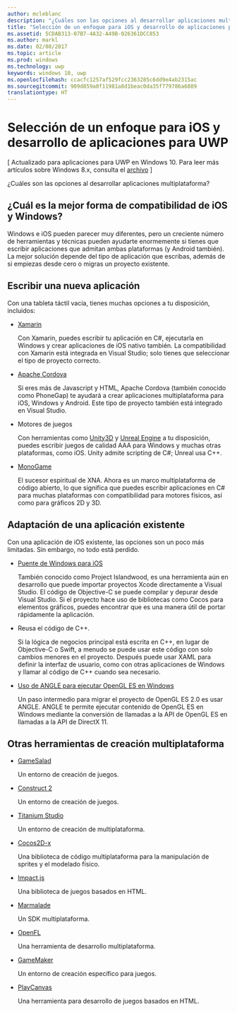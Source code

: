 ```yaml
---
author: mcleblanc
description: "¿Cuáles son las opciones al desarrollar aplicaciones multiplataforma?"
title: "Selección de un enfoque para iOS y desarrollo de aplicaciones para UWP"
ms.assetid: 5CDAB313-07B7-4A32-A49B-026361DCC853
ms.author: markl
ms.date: 02/08/2017
ms.topic: article
ms.prod: windows
ms.technology: uwp
keywords: windows 10, uwp
ms.openlocfilehash: ccacfc1257af529fcc2363285c6dd9e4ab2315ac
ms.sourcegitcommit: 909d859a0f11981a8d1beac0da35f779786a6889
translationtype: HT
---
```

# <a name="selecting-an-approach-to-ios-and-uwp-app-development"></a>Selección de un enfoque para iOS y desarrollo de aplicaciones para UWP

\[ Actualizado para aplicaciones para UWP en Windows 10. Para leer más artículos sobre Windows 8.x, consulta el [archivo](http://go.microsoft.com/fwlink/p/?linkid=619132) \]

¿Cuáles son las opciones al desarrollar aplicaciones multiplataforma?

## <a name="whats-the-best-way-to-support-both-ios-and-windows"></a>¿Cuál es la mejor forma de compatibilidad de iOS y Windows?

Windows e iOS pueden parecer muy diferentes, pero un creciente número de herramientas y técnicas pueden ayudarte enormemente si tienes que escribir aplicaciones que admitan ambas plataformas (y Android también). La mejor solución depende del tipo de aplicación que escribas, además de si empiezas desde cero o migras un proyecto existente.

## <a name="writing-a-new-app"></a>Escribir una nueva aplicación

Con una tableta táctil vacía, tienes muchas opciones a tu disposición, incluidos:

-   [Xamarin](http://go.microsoft.com/fwlink/p/?LinkID=320484)

    Con Xamarin, puedes escribir tu aplicación en C#, ejecutarla en Windows y crear aplicaciones de iOS nativo también. La compatibilidad con Xamarin está integrada en Visual Studio; solo tienes que seleccionar el tipo de proyecto correcto.

-   [Apache Cordova](http://go.microsoft.com/fwlink/p/?LinkID=400439)

    Si eres más de Javascript y HTML, Apache Cordova (también conocido como PhoneGap) te ayudará a crear aplicaciones multiplataforma para iOS, Windows y Android. Este tipo de proyecto también está integrado en Visual Studio.

-   Motores de juegos

    Con herramientas como [Unity3D](http://go.microsoft.com/fwlink/p/?LinkID=320479) y [Unreal Engine](http://go.microsoft.com/fwlink/p/?LinkID=394062) a tu disposición, puedes escribir juegos de calidad AAA para Windows y muchas otras plataformas, como iOS. Unity admite scripting de C#; Unreal usa C++.

-   [MonoGame](http://go.microsoft.com/fwlink/p/?LinkID=320483)

    El sucesor espiritual de XNA. Ahora es un marco multiplataforma de código abierto, lo que significa que puedes escribir aplicaciones en C# para muchas plataformas con compatibilidad para motores físicos, así como para gráficos 2D y 3D.

## <a name="adapting-an-existing-app"></a>Adaptación de una aplicación existente

Con una aplicación de iOS existente, las opciones son un poco más limitadas. Sin embargo, no todo está perdido.

-   [Puente de Windows para iOS](https://go.microsoft.com/fwlink/p/?LinkId=619014)

    También conocido como Project Islandwood, es una herramienta aún en desarrollo que puede importar proyectos Xcode directamente a Visual Studio. El código de Objective-C se puede compilar y depurar desde Visual Studio. Si el proyecto hace uso de bibliotecas como Cocos para elementos gráficos, puedes encontrar que es una manera útil de portar rápidamente la aplicación.

-   Reusa el código de C++.

    Si la lógica de negocios principal está escrita en C++, en lugar de Objective-C o Swift, a menudo se puede usar este código con solo cambios menores en el proyecto. Después puede usar XAML para definir la interfaz de usuario, como con otras aplicaciones de Windows y llamar al código de C++ cuando sea necesario.

-   [Uso de ANGLE para ejecutar OpenGL ES en Windows](http://go.microsoft.com/fwlink/p/?linkid=618387)

    Un paso intermedio para migrar el proyecto de OpenGL ES 2.0 es usar ANGLE. ANGLE te permite ejecutar contenido de OpenGL ES en Windows mediante la conversión de llamadas a la API de OpenGL ES en llamadas a la API de DirectX 11.

## <a name="other-cross-platform-authoring-tools"></a>Otras herramientas de creación multiplataforma

-   [GameSalad](http://go.microsoft.com/fwlink/p/?LinkID=320480)

    Un entorno de creación de juegos.

-   [Construct 2]( http://go.microsoft.com/fwlink/p/?LinkID=320481)

    Un entorno de creación de juegos.

-   [Titanium Studio](http://go.microsoft.com/fwlink/p/?LinkID=320482)

    Un entorno de creación de multiplataforma.

-   [Cocos2D-x](http://go.microsoft.com/fwlink/p/?LinkID=320485)

    Una biblioteca de código multiplataforma para la manipulación de sprites y el modelado físico.

-   [Impact.js](http://go.microsoft.com/fwlink/p/?LinkID=320486)

    Una biblioteca de juegos basados en HTML.

-   [Marmalade](http://go.microsoft.com/fwlink/p/?LinkID=320487)

    Un SDK multiplataforma.

-   [OpenFL](http://go.microsoft.com/fwlink/p/?LinkID=320488)

    Una herramienta de desarrollo multiplataforma.

-   [GameMaker](http://go.microsoft.com/fwlink/p/?LinkID=320490)

    Un entorno de creación específico para juegos.

-   [PlayCanvas](http://go.microsoft.com/fwlink/p/?LinkID=394061)

    Una herramienta para desarrollo de juegos basados en HTML.


